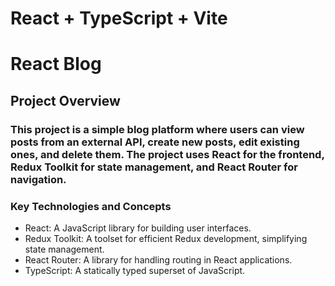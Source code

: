# React + TypeScript + Vite
# React Blog

## Project Overview
### This project is a simple blog platform where users can view posts from an external API, create new posts, edit existing ones, and delete them. The project uses React for the frontend, Redux Toolkit for state management, and React Router for navigation.

### Key Technologies and Concepts
- React: A JavaScript library for building user interfaces.
- Redux Toolkit: A toolset for efficient Redux development, simplifying state management.
- React Router: A library for handling routing in React applications.
- TypeScript: A statically typed superset of JavaScript.